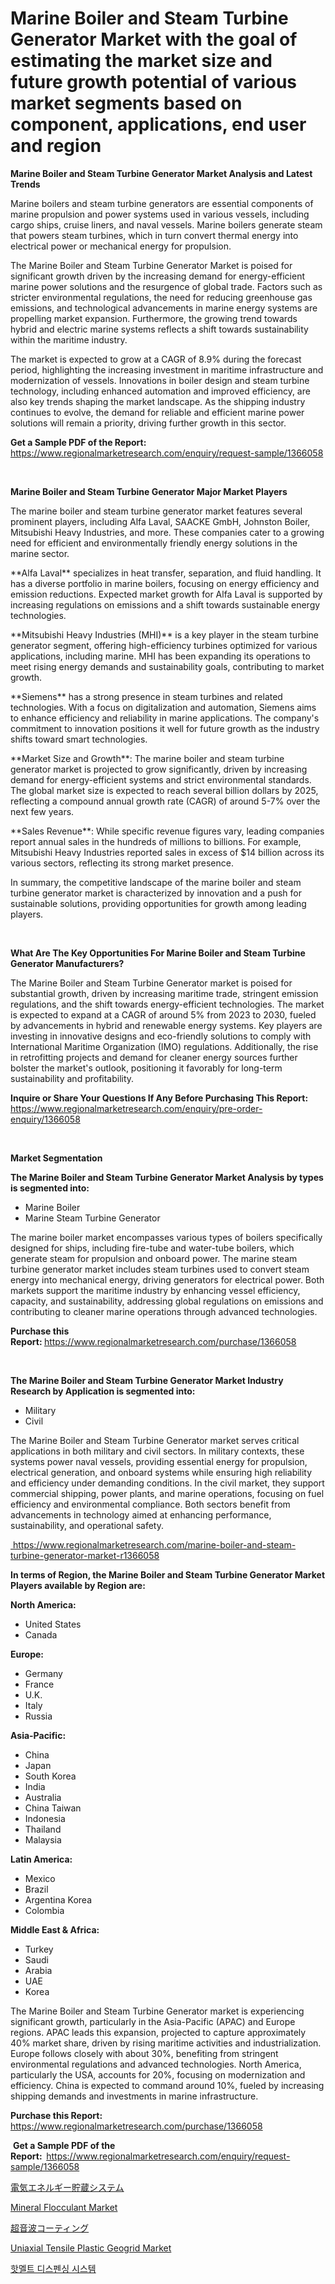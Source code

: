 <p><h1>Marine Boiler and Steam Turbine Generator Market with the goal of estimating the market size and future growth potential of various market segments based on component, applications, end user and region</h1></p><p><strong>Marine Boiler and Steam Turbine Generator Market Analysis and Latest Trends</strong></p>
<p><p>Marine boilers and steam turbine generators are essential components of marine propulsion and power systems used in various vessels, including cargo ships, cruise liners, and naval vessels. Marine boilers generate steam that powers steam turbines, which in turn convert thermal energy into electrical power or mechanical energy for propulsion. </p><p>The Marine Boiler and Steam Turbine Generator Market is poised for significant growth driven by the increasing demand for energy-efficient marine power solutions and the resurgence of global trade. Factors such as stricter environmental regulations, the need for reducing greenhouse gas emissions, and technological advancements in marine energy systems are propelling market expansion. Furthermore, the growing trend towards hybrid and electric marine systems reflects a shift towards sustainability within the maritime industry.</p><p>The market is expected to grow at a CAGR of 8.9% during the forecast period, highlighting the increasing investment in maritime infrastructure and modernization of vessels. Innovations in boiler design and steam turbine technology, including enhanced automation and improved efficiency, are also key trends shaping the market landscape. As the shipping industry continues to evolve, the demand for reliable and efficient marine power solutions will remain a priority, driving further growth in this sector.</p></p>
<p><strong>Get a Sample PDF of the Report:&nbsp;</strong> <a href="https://www.regionalmarketresearch.com/enquiry/request-sample/1366058">https://www.regionalmarketresearch.com/enquiry/request-sample/1366058</a></p>
<p>&nbsp;</p>
<p><strong>Marine Boiler and Steam Turbine Generator Major Market Players</strong></p>
<p><p>The marine boiler and steam turbine generator market features several prominent players, including Alfa Laval, SAACKE GmbH, Johnston Boiler, Mitsubishi Heavy Industries, and more. These companies cater to a growing need for efficient and environmentally friendly energy solutions in the marine sector.</p><p>**Alfa Laval** specializes in heat transfer, separation, and fluid handling. It has a diverse portfolio in marine boilers, focusing on energy efficiency and emission reductions. Expected market growth for Alfa Laval is supported by increasing regulations on emissions and a shift towards sustainable energy technologies.</p><p>**Mitsubishi Heavy Industries (MHI)** is a key player in the steam turbine generator segment, offering high-efficiency turbines optimized for various applications, including marine. MHI has been expanding its operations to meet rising energy demands and sustainability goals, contributing to market growth.</p><p>**Siemens** has a strong presence in steam turbines and related technologies. With a focus on digitalization and automation, Siemens aims to enhance efficiency and reliability in marine applications. The company's commitment to innovation positions it well for future growth as the industry shifts toward smart technologies.</p><p>**Market Size and Growth**: The marine boiler and steam turbine generator market is projected to grow significantly, driven by increasing demand for energy-efficient systems and strict environmental standards. The global market size is expected to reach several billion dollars by 2025, reflecting a compound annual growth rate (CAGR) of around 5-7% over the next few years.</p><p>**Sales Revenue**: While specific revenue figures vary, leading companies report annual sales in the hundreds of millions to billions. For example, Mitsubishi Heavy Industries reported sales in excess of $14 billion across its various sectors, reflecting its strong market presence.</p><p>In summary, the competitive landscape of the marine boiler and steam turbine generator market is characterized by innovation and a push for sustainable solutions, providing opportunities for growth among leading players.</p></p>
<p>&nbsp;</p>
<p><strong>What Are The Key Opportunities For Marine Boiler and Steam Turbine Generator Manufacturers?</strong></p>
<p><p>The Marine Boiler and Steam Turbine Generator market is poised for substantial growth, driven by increasing maritime trade, stringent emission regulations, and the shift towards energy-efficient technologies. The market is expected to expand at a CAGR of around 5% from 2023 to 2030, fueled by advancements in hybrid and renewable energy systems. Key players are investing in innovative designs and eco-friendly solutions to comply with International Maritime Organization (IMO) regulations. Additionally, the rise in retrofitting projects and demand for cleaner energy sources further bolster the market's outlook, positioning it favorably for long-term sustainability and profitability.</p></p>
<p><strong>Inquire or Share Your Questions If Any Before Purchasing This Report:</strong> <a href="https://www.regionalmarketresearch.com/enquiry/pre-order-enquiry/1366058">https://www.regionalmarketresearch.com/enquiry/pre-order-enquiry/1366058</a></p>
<p>&nbsp;</p>
<p><strong>Market Segmentation</strong></p>
<p><strong>The Marine Boiler and Steam Turbine Generator Market Analysis by types is segmented into:</strong></p>
<p><ul><li>Marine Boiler</li><li>Marine Steam Turbine Generator</li></ul></p>
<p><p>The marine boiler market encompasses various types of boilers specifically designed for ships, including fire-tube and water-tube boilers, which generate steam for propulsion and onboard power. The marine steam turbine generator market includes steam turbines used to convert steam energy into mechanical energy, driving generators for electrical power. Both markets support the maritime industry by enhancing vessel efficiency, capacity, and sustainability, addressing global regulations on emissions and contributing to cleaner marine operations through advanced technologies.</p></p>
<p><strong>Purchase this Report:&nbsp;</strong><a href="https://www.regionalmarketresearch.com/purchase/1366058">https://www.regionalmarketresearch.com/purchase/1366058</a></p>
<p>&nbsp;</p>
<p><strong>The Marine Boiler and Steam Turbine Generator Market Industry Research by Application is segmented into:</strong></p>
<p><ul><li>Military</li><li>Civil</li></ul></p>
<p><p>The Marine Boiler and Steam Turbine Generator market serves critical applications in both military and civil sectors. In military contexts, these systems power naval vessels, providing essential energy for propulsion, electrical generation, and onboard systems while ensuring high reliability and efficiency under demanding conditions. In the civil market, they support commercial shipping, power plants, and marine operations, focusing on fuel efficiency and environmental compliance. Both sectors benefit from advancements in technology aimed at enhancing performance, sustainability, and operational safety.</p></p>
<p><a href="https://www.regionalmarketresearch.com/marine-boiler-and-steam-turbine-generator-market-r1366058">&nbsp;https://www.regionalmarketresearch.com/marine-boiler-and-steam-turbine-generator-market-r1366058</a></p>
<p><strong>In terms of Region, the Marine Boiler and Steam Turbine Generator Market Players available by Region are:</strong></p>
<p>
    <p> <strong> North America: </strong>
        <ul>
            <li>United States</li>
            <li>Canada</li>
        </ul>
        </p> 
    <p> <strong> Europe: </strong>
        <ul>
            <li>Germany</li>
            <li>France</li>
            <li>U.K.</li>
            <li>Italy</li>
            <li>Russia</li>
        </ul>
        </p> 
    <p> <strong> Asia-Pacific: </strong>
        <ul>
            <li>China</li>
            <li>Japan</li>
            <li>South Korea</li>
            <li>India</li>
            <li>Australia</li>
            <li>China Taiwan</li>
            <li>Indonesia</li>
            <li>Thailand</li>
            <li>Malaysia</li>
        </ul>
        </p> 
    <p> <strong> Latin America: </strong>
        <ul>
            <li>Mexico</li>
            <li>Brazil</li>
            <li>Argentina Korea</li>
            <li>Colombia</li>
        </ul>
        </p> 
    <p> <strong> Middle East & Africa: </strong>
        <ul>
            <li>Turkey</li>
            <li>Saudi</li>
            <li>Arabia</li>
            <li>UAE</li>
            <li>Korea</li>
        </ul>
    </p>
    </p>
<p><p>The Marine Boiler and Steam Turbine Generator market is experiencing significant growth, particularly in the Asia-Pacific (APAC) and Europe regions. APAC leads this expansion, projected to capture approximately 40% market share, driven by rising maritime activities and industrialization. Europe follows closely with about 30%, benefiting from stringent environmental regulations and advanced technologies. North America, particularly the USA, accounts for 20%, focusing on modernization and efficiency. China is expected to command around 10%, fueled by increasing shipping demands and investments in marine infrastructure.</p></p>
<p><strong>Purchase this Report: </strong><a href="https://www.regionalmarketresearch.com/purchase/1366058">https://www.regionalmarketresearch.com/purchase/1366058</a></p>
<p>&nbsp;<strong>Get a Sample PDF of the Report:&nbsp;&nbsp;</strong><a href="https://www.regionalmarketresearch.com/enquiry/request-sample/1366058">https://www.regionalmarketresearch.com/enquiry/request-sample/1366058</a></p>
<p><strong></strong></p>
<p><p><a href="https://medium.com/@maximuskihn1939/%E9%9B%BB%E6%B0%97%E3%82%A8%E3%83%8D%E3%83%AB%E3%82%AE%E3%83%BC%E8%B2%AF%E8%94%B5%E3%82%B7%E3%82%B9%E3%83%86%E3%83%A0%E5%B8%82%E5%A0%B4%E3%81%AE%E3%83%88%E3%83%AC%E3%83%B3%E3%83%89-%E5%B8%82%E5%A0%B4%E3%82%BB%E3%82%B0%E3%83%A1%E3%83%B3%E3%83%86%E3%83%BC%E3%82%B7%E3%83%A7%E3%83%B3%E3%81%AE%E8%A9%B3%E7%B4%B0%E3%81%AA%E8%AA%BF%E6%9F%BB%E3%81%A8%E6%96%B0%E3%81%9F%E3%81%AA%E3%83%88%E3%83%AC%E3%83%B3%E3%83%89%E3%81%AE%E9%87%8D%E8%A6%81%E6%80%A7%E3%81%AE%E5%88%86%E6%9E%90-dec3deb9cda7?postPublishedType=repub">電気エネルギー貯蔵システム</a></p><p><a href="https://medium.com/@setiawananhar13_25453/navigating-the-mineral-flocculant-market-expert-analysis-and-market-forecast-for-period-from-2024-26237b1bcf43?postPublishedType=repub">Mineral Flocculant Market</a></p><p><a href="https://medium.com/@maximuskihn1939/%E3%82%B0%E3%83%AD%E3%83%BC%E3%83%90%E3%83%AB%E8%B6%85%E9%9F%B3%E6%B3%A2%E3%82%B3%E3%83%BC%E3%83%86%E3%82%A3%E3%83%B3%E3%82%B0%E5%B8%82%E5%A0%B4-%E3%83%88%E3%83%AC%E3%83%B3%E3%83%89%E5%88%86%E6%9E%90%E3%81%A8%E4%BB%8A%E5%BE%8C%E3%81%AE%E6%88%90%E9%95%B7%E8%A6%8B%E9%80%9A%E3%81%97-2024%E5%B9%B4-2031%E5%B9%B4-f9bf89f8b880?postPublishedType=repub">超音波コーティング</a></p><p><a href="https://issuu.com/reportprime-2/docs/uniaxial-tensile-plastic-geogrid-ma_22539dea2e8fc7">Uniaxial Tensile Plastic Geogrid Market</a></p><p><a href="https://medium.com/@babe.hunt/2024%EB%85%84%EB%B6%80%ED%84%B0-2031%EB%85%84%EA%B9%8C%EC%A7%80-%ED%95%AB%EB%A9%9C%ED%8A%B8-%EB%94%94%EC%8A%A4%ED%8E%9C%EC%8B%B1-%EC%8B%9C%EC%8A%A4%ED%85%9C-%EC%8B%9C%EC%9E%A5%EC%9D%B4-%EC%96%B4%EB%96%BB%EA%B2%8C-%EB%B3%80%ED%99%94%ED%95%98%EA%B3%A0-%EC%9E%88%EB%82%98%EC%9A%94-e316814185a8?postPublishedType=repub">핫멜트 디스펜싱 시스템</a></p></p>